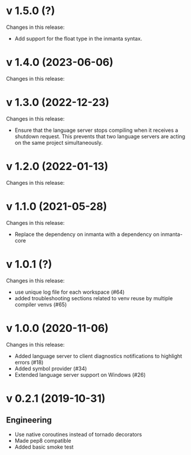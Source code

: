 # v 1.5.0 (?)
Changes in this release:
- Add  support for the float type in the inmanta syntax.

# v 1.4.0 (2023-06-06)
Changes in this release:

# v 1.3.0 (2022-12-23)
Changes in this release:
- Ensure that the language server stops compiling when it receives a shutdown request. This prevents that two language servers are acting on the same project simultaneously.

# v 1.2.0 (2022-01-13)
Changes in this release:

# v 1.1.0 (2021-05-28)
Changes in this release:
- Replace the dependency on inmanta with a dependency on inmanta-core

# v 1.0.1 (?)
Changes in this release:
- use unique log file for each workspace (#64)
- added troubleshooting sections related to venv reuse by multiple compiler venvs (#65)

# v 1.0.0 (2020-11-06)
Changes in this release:
- Added language server to client diagnostics notifications to highlight errors (#18)
- Added symbol provider (#34)
- Extended language server support on Windows (#26)

# v 0.2.1 (2019-10-31)

## Engineering
* Use native coroutines instead of tornado decorators
* Made pep8 compatible
* Added basic smoke test
